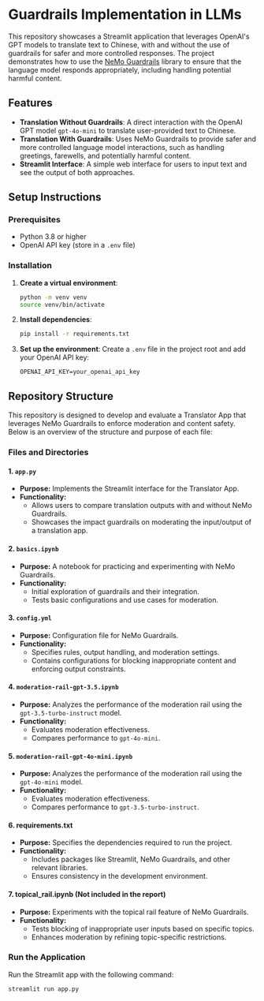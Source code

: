 # Guardrails Implementation in LLMs

This repository showcases a Streamlit application that leverages OpenAI's GPT models to translate text to Chinese, with and without the use of guardrails for safer and more controlled responses. The project demonstrates how to use the [NeMo Guardrails](https://github.com/NVIDIA/NeMo) library to ensure that the language model responds appropriately, including handling potential harmful content.

## Features

- **Translation Without Guardrails**: A direct interaction with the OpenAI GPT model `gpt-4o-mini` to translate user-provided text to Chinese.
- **Translation With Guardrails**: Uses NeMo Guardrails to provide safer and more controlled language model interactions, such as handling greetings, farewells, and potentially harmful content.
- **Streamlit Interface**: A simple web interface for users to input text and see the output of both approaches.


## Setup Instructions

### Prerequisites

- Python 3.8 or higher
- OpenAI API key (store in a `.env` file)

### Installation

1. **Create a virtual environment**:
    ```bash
    python -m venv venv
    source venv/bin/activate  
    ```

2. **Install dependencies**:
    ```bash
    pip install -r requirements.txt
    ```

3. **Set up the environment**:
    Create a `.env` file in the project root and add your OpenAI API key:
    ```env
    OPENAI_API_KEY=your_openai_api_key
    ```
## Repository Structure

This repository is designed to develop and evaluate a Translator App that leverages NeMo Guardrails to enforce moderation and content safety. Below is an overview of the structure and purpose of each file:

### **Files and Directories**

#### **1. `app.py`**
- **Purpose:** Implements the Streamlit interface for the Translator App.
- **Functionality:** 
  - Allows users to compare translation outputs with and without NeMo Guardrails.
  - Showcases the impact guardrails on moderating the input/output of a translation app.

#### **2. `basics.ipynb`**
- **Purpose:** A notebook for practicing and experimenting with NeMo Guardrails.
- **Functionality:** 
  - Initial exploration of guardrails and their integration.
  - Tests basic configurations and use cases for moderation.

#### **3. `config.yml`**
- **Purpose:** Configuration file for NeMo Guardrails.
- **Functionality:** 
  - Specifies rules, output handling, and moderation settings.
  - Contains configurations for blocking inappropriate content and enforcing output constraints.

#### **4. `moderation-rail-gpt-3.5.ipynb`**
- **Purpose:** Analyzes the performance of the moderation rail using the `gpt-3.5-turbo-instruct` model.
- **Functionality:**
  - Evaluates moderation effectiveness.
  - Compares performance to `gpt-4o-mini`.

#### **5. `moderation-rail-gpt-4o-mini.ipynb`**
- **Purpose:** Analyzes the performance of the moderation rail using the `gpt-4o-mini` model.
- **Functionality:**
  - Evaluates moderation effectiveness.
  - Compares performance to `gpt-3.5-turbo-instruct`.

#### **6. requirements.txt**
- **Purpose:** Specifies the dependencies required to run the project.
- **Functionality:**
  - Includes packages like Streamlit, NeMo Guardrails, and other relevant libraries.
  - Ensures consistency in the development environment.

#### **7. topical_rail.ipynb (Not included in the report)**
- **Purpose:** Experiments with the topical rail feature of NeMo Guardrails.
- **Functionality:**
  - Tests blocking of inappropriate user inputs based on specific topics.
  - Enhances moderation by refining topic-specific restrictions.


### Run the Application

Run the Streamlit app with the following command:
```bash
streamlit run app.py

